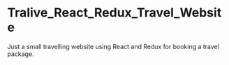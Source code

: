 # Tralive_React_Redux_Travel_Website

Just a small travelling website using React and Redux for booking a travel package.
